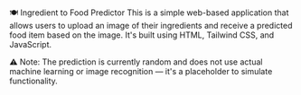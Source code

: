 🍽️ Ingredient to Food Predictor
This is a simple web-based application that allows users to upload an image of their ingredients and receive a predicted food item based on the image. It's built using HTML, Tailwind CSS, and JavaScript.

⚠️ Note: The prediction is currently random and does not use actual machine learning or image recognition — it's a placeholder to simulate functionality.

